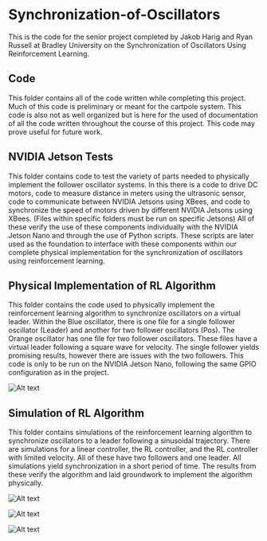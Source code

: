 # Synchronization-of-Oscillators
This is the code for the senior project completed by Jakob Harig and Ryan Russell at Bradley University on the Synchronization of Oscillators Using Reinforcement Learning.

## Code
This folder contains all of the code written while completing this project. Much of this code is preliminary or meant for the cartpole system. This code is also not as well organized but is here for the used of documentation of all the code written throughout the course of this project. This code may prove useful for future work. 

## NVIDIA Jetson Tests
This folder contains code to test the variety of parts needed to physically implement the follower oscillator systems. In this there is a code to drive DC motors, code to measure distance in meters using the ultrasonic sensor, code to communicate between NVIDIA Jetsons using XBees, and code to synchronize the speed of motors driven by different NVIDIA Jetsons using XBees. (Files within specific folders must be run on specific Jetsons) All of these verify the use of these components individually with the NVIDIA Jetson Nano and through the use of Python scripts. These scripts are later used as the foundation to interface with these components within our complete physical implementation for the synchronization of oscillators using reinforcement learning. 

## Physical Implementation of RL Algorithm
This folder contains the code used to physically implement the reinforcement learning algorithm to synchronize oscillators on a virtual leader. Within the Blue oscillator, there is one file for a single follower oscillator (Leader) and another for two follower oscillators (Pos). The Orange oscillator has one file for two follower oscillators. These files have a virtual leader following a square wave for velocity. The single follower yields promising results, however there are issues with the two followers. This code is only to be run on the NVIDIA Jetson Nano, following the same GPIO configuration as in the project.

![Alt text](image/Single_Oscillator_Results.jpg?raw=true "Single Oscillator Synchronization Results")

## Simulation of RL Algorithm
This folder contains simulations of the reinforcement learning algorithm to synchronize oscillators to a leader following a sinusoidal trajectory. There are simulations for a linear controller, the RL controller, and the RL controller with limited velocity. All of these have two followers and one leader. All simulations yield synchronization in a short period  of time. The results from these verify the algorithm and laid groundwork to implement the algorithm physically.

![Alt text](image/LinearControllerResults_Part.jpg?raw=true "Multiagent Linear Controller Results")

![Alt text](image/Simulation_Results_PartTime_noLim.jpg?raw=true "RL Controller Results")

![Alt text](image/Simulation_Results_PartTime.jpg?raw=true "RL Controller Results (Velocity Limited)")
